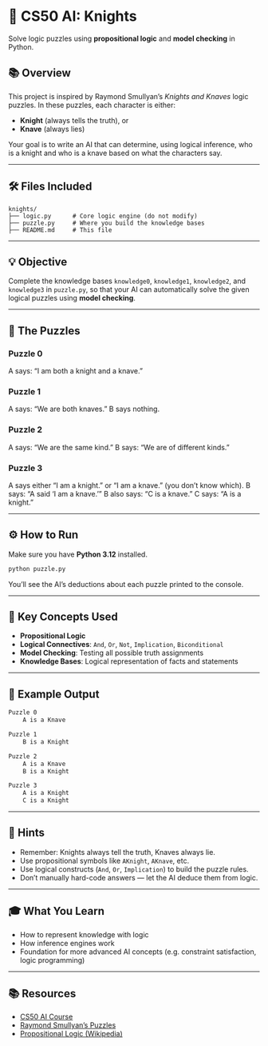 # 🏰 CS50 AI: Knights

Solve logic puzzles using **propositional logic** and **model checking** in Python.

## 📚 Overview

This project is inspired by Raymond Smullyan’s *Knights and Knaves* logic puzzles. In these puzzles, each character is either:

* **Knight** (always tells the truth), or
* **Knave** (always lies)

Your goal is to write an AI that can determine, using logical inference, who is a knight and who is a knave based on what the characters say.

---

## 🛠️ Files Included

```
knights/
├── logic.py      # Core logic engine (do not modify)
├── puzzle.py     # Where you build the knowledge bases
├── README.md     # This file
```

---

## 💡 Objective

Complete the knowledge bases `knowledge0`, `knowledge1`, `knowledge2`, and `knowledge3` in `puzzle.py`, so that your AI can automatically solve the given logical puzzles using **model checking**.

---

## 🧩 The Puzzles

### Puzzle 0

A says: “I am both a knight and a knave.”

### Puzzle 1

A says: “We are both knaves.”
B says nothing.

### Puzzle 2

A says: “We are the same kind.”
B says: “We are of different kinds.”

### Puzzle 3

A says either “I am a knight.” or “I am a knave.” (you don’t know which).
B says: “A said ‘I am a knave.’”
B also says: “C is a knave.”
C says: “A is a knight.”

---

## ⚙️ How to Run

Make sure you have **Python 3.12** installed.

```bash
python puzzle.py
```

You’ll see the AI’s deductions about each puzzle printed to the console.

---

## 🧠 Key Concepts Used

* **Propositional Logic**
* **Logical Connectives**: `And`, `Or`, `Not`, `Implication`, `Biconditional`
* **Model Checking**: Testing all possible truth assignments
* **Knowledge Bases**: Logical representation of facts and statements

---

## 🧪 Example Output

```bash
Puzzle 0
    A is a Knave

Puzzle 1
    B is a Knight

Puzzle 2
    A is a Knave
    B is a Knight

Puzzle 3
    A is a Knight
    C is a Knight
```

---


## 💭 Hints

* Remember: Knights always tell the truth, Knaves always lie.
* Use propositional symbols like `AKnight`, `AKnave`, etc.
* Use logical constructs (`And`, `Or`, `Implication`) to build the puzzle rules.
* Don’t manually hard-code answers — let the AI deduce them from logic.

---

## 🎓 What You Learn

* How to represent knowledge with logic
* How inference engines work
* Foundation for more advanced AI concepts (e.g. constraint satisfaction, logic programming)

---

## 📚 Resources

* [CS50 AI Course](https://cs50.harvard.edu/ai/)
* [Raymond Smullyan’s Puzzles](https://en.wikipedia.org/wiki/Knights_and_Knaves)
* [Propositional Logic (Wikipedia)](https://en.wikipedia.org/wiki/Propositional_calculus)

